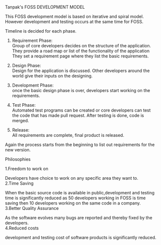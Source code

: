 Tanpak's FOSS DEVELOPMENT MODEL   

This FOSS development model is based on iterative and spiral model. However development and testing occurs at the same time for FOSS.

Timeline is decided for each phase.
1) Requirement Phase:  
Group of core developers decides on the structure of the application.
They provide a road map or list of the functionality of the application
They set a requirement page where they list the basic requirements.

2) Design Phase:   
Design for the application is discussed.
Other developers around the world give their inputs on the designing.

3) Development Phase:   
once the basic design phase is over, developers start working on the requirements.

4) Test Phase:   
Automated test programs can be created or core developers can test the code that has made pull request. After testing is done, code is merged.

5) Release:   
All requirements are complete, final product is released.
 
Again the process starts from the beginning to list out requirements for the new version.  

Philosophies   

1.Freedom to work on  

Developers have choice to work on any specific area they want to.   
2.Time Saving   

When the basic source code is available in public,development and testing time is significantly reduced
as 50 developers working in FOSS is time saving then 10 developers working on the same code in a company.  
3.Better Quality Assurance    

As the software evolves many bugs are reported and thereby fixed by the developers.  
4.Reduced costs    

development and testing cost of software products is significantly reduced.  


